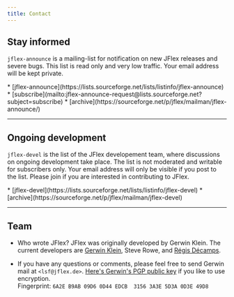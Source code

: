 ```yaml
---
title: Contact
---
```


## Stay informed

`jflex-announce` is a mailing-list for notification on new JFlex releases and severe bugs. This list is read only and very low traffic.
Your email address will be kept private.

<div class="container"><div class="row">
<div class="col-md-7 col-md-offset-2">
<div class="mailitems">
* [jflex-announce](https://lists.sourceforge.net/lists/listinfo/jflex-announce)
* [subscribe](mailto:jflex-announce-request@lists.sourceforge.net?subject=subscribe)
* [archive](https://sourceforge.net/p/jflex/mailman/jflex-announce/)
</div></div></div></div>


-----

## Ongoing development

`jflex-devel` is the list of the JFlex developement team, where discussions on ongoing
development take place.
The list is not moderated and writable for subscribers only.
Your email address will only be visible if you post to the list.
Please join if you are interested in contributing to JFlex.

<div class="container"><div class="row">
<div class="col-md-7 col-md-offset-2">
<div class="mailitems">
* [jflex-devel](https://lists.sourceforge.net/lists/listinfo/jflex-devel)
* [archive](https://sourceforge.net/p/jflex/mailman/jflex-devel)
</div></div></div></div>


-----

## Team

-   Who wrote JFlex? JFlex was originally developed by Gerwin Klein. The
    current developers are [Gerwin Klein](http://www.doclsf.de), Steve
    Rowe, and [Régis Décamps](http://regis.decamps.info/).

-   If you have any questions or comments, please feel free to send
    Gerwin mail at `<lsf@jflex.de>`.
    [Here's Gerwin's PGP public key](public-key.asc) if you like to use
    encryption.\
     Fingerprint: `6A2E B9AB 09D6 0D44 EDCB  3156 3A3E 5D3A 0D3E 49D8`

